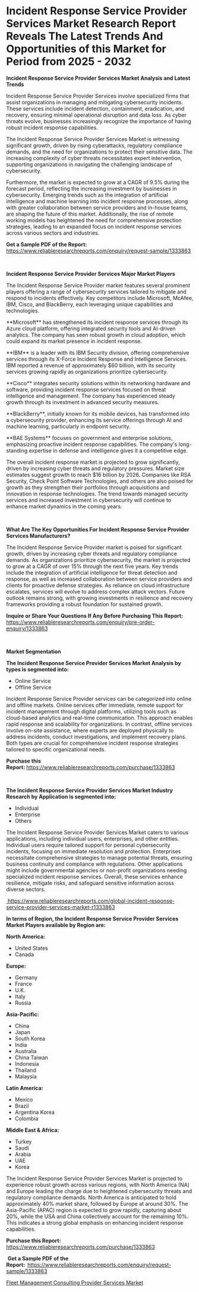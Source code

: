 <p><h1>Incident Response Service Provider Services Market Research Report Reveals The Latest Trends And Opportunities of this Market for Period from 2025 - 2032</h1></p><p><strong>Incident Response Service Provider Services Market Analysis and Latest Trends</strong></p>
<p><p>Incident Response Service Provider Services involve specialized firms that assist organizations in managing and mitigating cybersecurity incidents. These services include incident detection, containment, eradication, and recovery, ensuring minimal operational disruption and data loss. As cyber threats evolve, businesses increasingly recognize the importance of having robust incident response capabilities.</p><p>The Incident Response Service Provider Services Market is witnessing significant growth, driven by rising cyberattacks, regulatory compliance demands, and the need for organizations to protect their sensitive data. The increasing complexity of cyber threats necessitates expert intervention, supporting organizations in navigating the challenging landscape of cybersecurity.</p><p>Furthermore, the market is expected to grow at a CAGR of 9.5% during the forecast period, reflecting the increasing investment by businesses in cybersecurity. Emerging trends such as the integration of artificial intelligence and machine learning into incident response processes, along with greater collaboration between service providers and in-house teams, are shaping the future of this market. Additionally, the rise of remote working models has heightened the need for comprehensive protection strategies, leading to an expanded focus on incident response services across various sectors and industries.</p></p>
<p><strong>Get a Sample PDF of the Report:&nbsp;</strong> <a href="https://www.reliableresearchreports.com/enquiry/request-sample/1333863?utm_campaign=2665&utm_medium=2&utm_source=Github&utm_content=ia&utm_term=24032025&utm_id=incident-response-service-provider-services">https://www.reliableresearchreports.com/enquiry/request-sample/1333863</a></p>
<p>&nbsp;</p>
<p><strong>Incident Response Service Provider Services Major Market Players</strong></p>
<p><p>The Incident Response Service Provider market features several prominent players offering a range of cybersecurity services tailored to mitigate and respond to incidents effectively. Key competitors include Microsoft, McAfee, IBM, Cisco, and BlackBerry, each leveraging unique capabilities and technologies.</p><p>**Microsoft** has strengthened its incident response services through its Azure cloud platform, offering integrated security tools and AI-driven analytics. The company has seen robust growth in cloud adoption, which could expand its market presence in incident response.</p><p>**IBM** is a leader with its IBM Security division, offering comprehensive services through its X-Force Incident Response and Intelligence Services. IBM reported a revenue of approximately $60 billion, with its security services growing rapidly as organizations prioritize cybersecurity.</p><p>**Cisco** integrates security solutions within its networking hardware and software, providing incident response services focused on threat intelligence and management. The company has experienced steady growth through its investment in advanced security measures.</p><p>**BlackBerry**, initially known for its mobile devices, has transformed into a cybersecurity provider, enhancing its service offerings through AI and machine learning, particularly in endpoint security.</p><p>**BAE Systems** focuses on government and enterprise solutions, emphasizing proactive incident response capabilities. The company's long-standing expertise in defense and intelligence gives it a competitive edge.</p><p>The overall incident response market is projected to grow significantly, driven by increasing cyber threats and regulatory pressures. Market size estimates suggest growth to reach $16 billion by 2026. Companies like RSA Security, Check Point Software Technologies, and others are also poised for growth as they strengthen their portfolios through acquisitions and innovation in response technologies. The trend towards managed security services and increased investment in cybersecurity will continue to enhance market dynamics in the coming years.</p></p>
<p>&nbsp;</p>
<p><strong>What Are The Key Opportunities For Incident Response Service Provider Services Manufacturers?</strong></p>
<p><p>The Incident Response Service Provider market is poised for significant growth, driven by increasing cyber threats and regulatory compliance demands. As organizations prioritize cybersecurity, the market is projected to grow at a CAGR of over 15% through the next five years. Key trends include the integration of artificial intelligence for threat detection and response, as well as increased collaboration between service providers and clients for proactive defense strategies. As reliance on cloud infrastructure escalates, services will evolve to address complex attack vectors. Future outlook remains strong, with growing investments in resilience and recovery frameworks providing a robust foundation for sustained growth.</p></p>
<p><strong>Inquire or Share Your Questions If Any Before Purchasing This Report:</strong> <a href="https://www.reliableresearchreports.com/enquiry/pre-order-enquiry/1333863?utm_campaign=2665&utm_medium=2&utm_source=Github&utm_content=ia&utm_term=24032025&utm_id=incident-response-service-provider-services">https://www.reliableresearchreports.com/enquiry/pre-order-enquiry/1333863</a></p>
<p>&nbsp;</p>
<p><strong>Market Segmentation</strong></p>
<p><strong>The Incident Response Service Provider Services Market Analysis by types is segmented into:</strong></p>
<p><ul><li>Online Service</li><li>Offline Service</li></ul></p>
<p><p>Incident Response Service Provider services can be categorized into online and offline markets. Online services offer immediate, remote support for incident management through digital platforms, utilizing tools such as cloud-based analytics and real-time communication. This approach enables rapid response and scalability for organizations. In contrast, offline services involve on-site assistance, where experts are deployed physically to address incidents, conduct investigations, and implement recovery plans. Both types are crucial for comprehensive incident response strategies tailored to specific organizational needs.</p></p>
<p><strong>Purchase this Report:&nbsp;</strong><a href="https://www.reliableresearchreports.com/purchase/1333863?utm_campaign=2665&utm_medium=2&utm_source=Github&utm_content=ia&utm_term=24032025&utm_id=incident-response-service-provider-services">https://www.reliableresearchreports.com/purchase/1333863</a></p>
<p>&nbsp;</p>
<p><strong>The Incident Response Service Provider Services Market Industry Research by Application is segmented into:</strong></p>
<p><ul><li>Individual</li><li>Enterprise</li><li>Others</li></ul></p>
<p><p>The Incident Response Service Provider Services Market caters to various applications, including individual users, enterprises, and other entities. Individual users require tailored support for personal cybersecurity incidents, focusing on immediate resolution and protection. Enterprises necessitate comprehensive strategies to manage potential threats, ensuring business continuity and compliance with regulations. Other applications might include governmental agencies or non-profit organizations needing specialized incident response services. Overall, these services enhance resilience, mitigate risks, and safeguard sensitive information across diverse sectors.</p></p>
<p><a href="https://www.reliableresearchreports.com/global-incident-response-service-provider-services-market-r1333863?utm_campaign=2665&utm_medium=2&utm_source=Github&utm_content=ia&utm_term=24032025&utm_id=incident-response-service-provider-services">&nbsp;https://www.reliableresearchreports.com/global-incident-response-service-provider-services-market-r1333863</a></p>
<p><strong>In terms of Region, the Incident Response Service Provider Services Market Players available by Region are:</strong></p>
<p>
    <p> <strong> North America: </strong>
        <ul>
            <li>United States</li>
            <li>Canada</li>
        </ul>
        </p> 
    <p> <strong> Europe: </strong>
        <ul>
            <li>Germany</li>
            <li>France</li>
            <li>U.K.</li>
            <li>Italy</li>
            <li>Russia</li>
        </ul>
        </p> 
    <p> <strong> Asia-Pacific: </strong>
        <ul>
            <li>China</li>
            <li>Japan</li>
            <li>South Korea</li>
            <li>India</li>
            <li>Australia</li>
            <li>China Taiwan</li>
            <li>Indonesia</li>
            <li>Thailand</li>
            <li>Malaysia</li>
        </ul>
        </p> 
    <p> <strong> Latin America: </strong>
        <ul>
            <li>Mexico</li>
            <li>Brazil</li>
            <li>Argentina Korea</li>
            <li>Colombia</li>
        </ul>
        </p> 
    <p> <strong> Middle East & Africa: </strong>
        <ul>
            <li>Turkey</li>
            <li>Saudi</li>
            <li>Arabia</li>
            <li>UAE</li>
            <li>Korea</li>
        </ul>
    </p>
    </p>
<p><p>The Incident Response Service Provider Services Market is projected to experience robust growth across various regions, with North America (NA) and Europe leading the charge due to heightened cybersecurity threats and regulatory compliance demands. North America is anticipated to hold approximately 40% market share, followed by Europe at around 30%. The Asia-Pacific (APAC) region is expected to grow rapidly, capturing about 20%, while the USA and China collectively account for the remaining 10%. This indicates a strong global emphasis on enhancing incident response capabilities.</p></p>
<p><strong>Purchase this Report: </strong><a href="https://www.reliableresearchreports.com/purchase/1333863?utm_campaign=2665&utm_medium=2&utm_source=Github&utm_content=ia&utm_term=24032025&utm_id=incident-response-service-provider-services">https://www.reliableresearchreports.com/purchase/1333863</a></p>
<p>&nbsp;<strong>Get a Sample PDF of the Report:&nbsp;&nbsp;</strong><a href="https://www.reliableresearchreports.com/enquiry/request-sample/1333863?utm_campaign=2665&utm_medium=2&utm_source=Github&utm_content=ia&utm_term=24032025&utm_id=incident-response-service-provider-services">https://www.reliableresearchreports.com/enquiry/request-sample/1333863</a></p>
<p><strong></strong></p>
<p><p><a href="https://github.com/dolorespeddico90/Market-Research-Report-List-1/blob/main/fleet-management-consulting-provider-services-market.md?utm_campaign=2665&utm_medium=2&utm_source=Github&utm_content=ia&utm_term=24032025&utm_id=incident-response-service-provider-services">Fleet Management Consulting Provider Services Market</a></p></p>